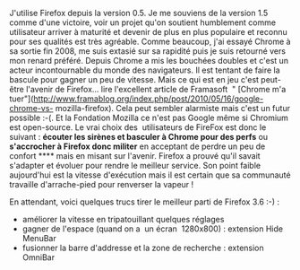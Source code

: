 <!-- title: Soutenir Firefox -->
<!-- category: Mozilla -->

J'utilise Firefox depuis la version 0.5. Je me souviens de la version 1.5 comme
d'une victoire, voir un projet qu'on soutient humblement comme utilisateur
arriver à maturité<!-- more --> et devenir de plus en plus populaire et reconnu pour ses
qualités est très agréable. Comme beaucoup, j'ai essayé Chrome à sa sortie
fin 2008, me suis extasié sur sa rapidité puis je suis retourné vers mon
renard préféré. Depuis Chrome a mis les bouchées doubles et c'est un acteur
incontournable du monde des navigateurs. Il est tentant de faire la bascule pour
gagner un peu de vitesse. Mais ce qui est en jeu c'est peut-être l'avenir de
Firefox... lire l'excellent article de Framasoft  " [Chrome m'a
tuer"](http://www.framablog.org/index.php/post/2010/05/16/google-chrome-vs-
mozilla-firefox). Cela peut sembler alarmiste mais c'est un futur possible :-(.
Et la Fondation Mozilla ce n'est pas Google même si Chromium est open-source.
Le vrai choix des  utilisateurs de FireFox est donc le suivant : **écouter les
sirènes et basculer à Chrome pour des perfs** ou **s'accrocher à Firefox donc
militer** en acceptant de perdre un peu de confort **** mais en misant sur
l'avenir. Firefox a prouvé qu'il savait s'adapter et évoluer pour rendre le
meilleur service. Son point faible aujourd'hui est la vitesse d'exécution mais
il est certain que sa communauté travaille d'arrache-pied pour renverser la
vapeur !

En attendant, voici quelques trucs tirer le meilleur parti de Firefox 3.6 :-) :

-    améliorer la vitesse en tripatouillant quelques réglages
-    gagner de l'espace (quand on a  un écran  1280x800) : extension Hide MenuBar
-    fusionner la barre d'addresse et la zone de recherche : extension OmniBar
